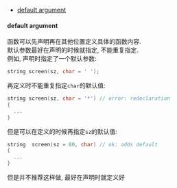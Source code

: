 <!-- TOC -->

- [default argument](#default-argument)

<!-- /TOC -->

<a id="markdown-default-argument" name="default-argument"></a>
#### default argument

函数可以先声明再在其他位置定义具体的函数内容.  
默认参数最好在声明的时候就指定, 不能重复指定.  
例如, 声明时指定了一个默认参数:  
```cpp
string screen(sz, char = ' ');
```
再定义时不能重复指定`char`的默认值:  
```cpp
string screen(sz, char = '*') // error: redeclaration
{
  ...
}
```
但是可以在定义的时候再指定`sz`的默认值:  
```cpp
string  screen(sz = 80, char) // ok: adds default
{
  ...
}
```
但是并不推荐这样做, 最好在声明时就定义好